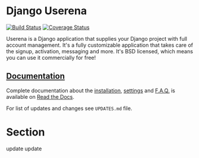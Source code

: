 # Django Userena

[![Build Status](https://travis-ci.org/bread-and-pepper/django-userena.svg)](https://travis-ci.org/bread-and-pepper/django-userena)
[![Coverage Status](https://img.shields.io/coveralls/bread-and-pepper/django-userena.svg)](https://coveralls.io/r/bread-and-pepper/django-userena)

Userena is a Django application that supplies your Django project with full
account management. It's a fully customizable application that takes care of
the signup, activation, messaging and more. It's BSD licensed, which means you
can use it commercially for free!

## [Documentation](http://docs.django-userena.org/en/latest/index.html)

Complete documentation about the
[installation](http://docs.django-userena.org/en/latest/installation.html),
[settings](http://docs.django-userena.org/en/latest/settings.html) and
[F.A.Q.](http://docs.django-userena.org/en/latest/faq.html) is available on
[Read the Docs](http://docs.django-userena.org/en/latest/index.html).

For list of updates and changes see `UPDATES.md` file.

# Section

update
update
